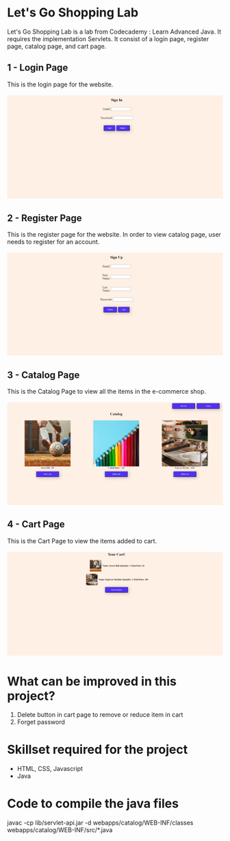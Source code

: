 # Let's Go Shopping Lab
Let's Go Shopping Lab is a lab from Codecademy : Learn Advanced Java. It requires the implementation Servlets.
It consist of a login page, register page, catalog page, and cart page.

## 1 - Login Page
This is the login page for the website.
<br />
<br />
![Image of Login Page](https://github.com/victorjongsoon/LetsGoShoppingLab/blob/main/img/Login%20Page1.PNG)

## 2 - Register Page
This is the register page for the website. In order to view catalog page, user needs to 
register for an account.
<br />
<br />
![Image of Register Page](https://github.com/victorjongsoon/LetsGoShoppingLab/blob/main/img/Register%20Page1.PNG)

## 3 - Catalog Page
This is the Catalog Page to view all the items in the e-commerce shop.
<br />
<br />
![Image of Catalog Page](https://github.com/victorjongsoon/LetsGoShoppingLab/blob/main/img/Catalog%20Page1.PNG)

## 4 - Cart Page
This is the Cart Page to view the items added to cart.
<br />
<br />
![Image of Cart Page](https://github.com/victorjongsoon/LetsGoShoppingLab/blob/main/img/Cart%20Page1.PNG)

# What can be improved in this project?
1. Delete button in cart page to remove or reduce item in cart
2. Forget password 

# Skillset required for  the project
* HTML, CSS, Javascript
* Java

# Code to compile the java files
javac -cp  lib/servlet-api.jar -d webapps/catalog/WEB-INF/classes webapps/catalog/WEB-INF/src/*.java


